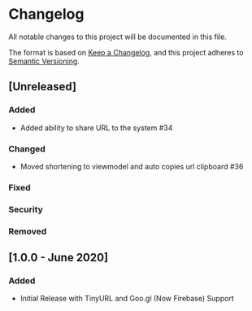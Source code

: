 # Changelog
All notable changes to this project will be documented in this file.

The format is based on [Keep a Changelog](https://keepachangelog.com/en/1.0.0/),
and this project adheres to [Semantic Versioning](https://semver.org/spec/v2.0.0.html).

## [Unreleased]
### Added
- Added ability to share URL to the system #34
### Changed
- Moved shortening to viewmodel and auto copies url clipboard #36
### Fixed
### Security
### Removed

## [1.0.0 - June 2020]
### Added
- Initial Release with TinyURL and Goo.gl (Now Firebase) Support

